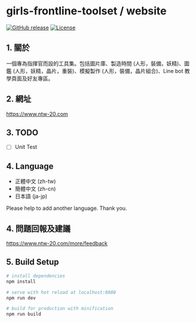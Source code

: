 # girls-frontline-toolset / website

[![GitHub release](https://img.shields.io/github/release/girls-frontline-toolset/website.svg?style=flat-square)](../../releases/latest)
[![License](https://img.shields.io/github/license/girls-frontline-toolset/website.svg?style=flat-square)](/LICENSE)

## 1. 關於
一個專為指揮官而設的工具集。包括圖片庫、製造時間 (人形，裝備，妖精)、圖鑑 (人形，妖精，晶片，重裝)、模擬製作 (人形，裝備，晶片組合)、Line bot 教學頁面及好友專區。

## 2. 網址

https://www.ntw-20.com

## 3. TODO
- [ ] Unit Test

## 4. Language
* 正體中文 (zh-tw)
* 簡體中文 (zh-cn)
* 日本語 (ja-jp)

Please help to add another language. Thank you.

## 4. 問題回報及建議
https://www.ntw-20.com/more/feedback

## 5. Build Setup

``` bash
# install dependencies
npm install

# serve with hot reload at localhost:8080
npm run dev

# build for production with minification
npm run build
```
